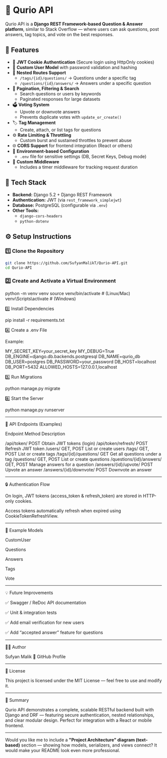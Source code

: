 # 🧠 Qurio API

Qurio API is a **Django REST Framework-based Question & Answer platform**, similar to Stack Overflow — where users can ask questions, post answers, tag topics, and vote on the best responses.


## 🚀 Features

- 🔐 **JWT Cookie Authentication** (Secure login using HttpOnly cookies)
- 👤 **Custom User Model** with password validation and hashing
- 🧵 **Nested Routes Support**
  - `/tags/{id}/questions/` → Questions under a specific tag  
  - `/questions/{id}/answers/` → Answers under a specific question  
- 📑 **Pagination, Filtering & Search**
  - Search questions or users by keywords  
  - Paginated responses for large datasets
- 🗳️ **Voting System**
  - Upvote or downvote answers  
  - Prevents duplicate votes with `update_or_create()`
- 🏷️ **Tag Management**
  - Create, attach, or list tags for questions
- ⚙️ **Rate Limiting & Throttling**
  - Custom burst and sustained throttles to prevent abuse
- 🌐 **CORS Support** for frontend integration (React or others)
- 🧩 **Environment-based Configuration**
  - `.env` file for sensitive settings (DB, Secret Keys, Debug mode)
- 🧱 **Custom Middleware**
  - Includes a timer middleware for tracking request duration



## 🧰 Tech Stack

- **Backend:** Django 5.2 + Django REST Framework  
- **Authentication:** JWT (via `rest_framework_simplejwt`)  
- **Database:** PostgreSQL (configurable via `.env`)  
- **Other Tools:**  
  - `django-cors-headers`  
  - `python-dotenv`



## ⚙️ Setup Instructions

### 1️⃣ Clone the Repository
```bash
git clone https://github.com/SufyanMalikT/Qurio-API.git
cd Qurio-API 
```

### 2️⃣ Create and Activate a Virtual Environment

python -m venv venv
source venv/bin/activate     # (Linux/Mac)
venv\Scripts\activate        # (Windows)

3️⃣ Install Dependencies

pip install -r requirements.txt

4️⃣ Create a .env File

Example:

MY_SECRET_KEY=your_secret_key
MY_DEBUG=True
DB_ENGINE=django.db.backends.postgresql
DB_NAME=qurio_db
DB_USER=postgres
DB_PASSWORD=your_password
DB_HOST=localhost
DB_PORT=5432
ALLOWED_HOSTS=127.0.0.1,localhost

5️⃣ Run Migrations

python manage.py migrate

6️⃣ Start the Server

python manage.py runserver


---

🧩 API Endpoints (Examples)

Endpoint	Method	Description

/api/token/	POST	Obtain JWT tokens (login)
/api/token/refresh/	POST	Refresh JWT token
/users/	GET, POST	List or create users
/tags/	GET, POST	List or create tags
/tags/{id}/questions/	GET	Get all questions under a tag
/questions/	GET, POST	List or create questions
/questions/{id}/answers/	GET, POST	Manage answers for a question
/answers/{id}/upvote/	POST	Upvote an answer
/answers/{id}/downvote/	POST	Downvote an answer



---

🔒 Authentication Flow

On login, JWT tokens (access_token & refresh_token) are stored in HTTP-only cookies.

Access tokens automatically refresh when expired using CookieTokenRefreshView.



---

📄 Example Models

CustomUser

Questions

Answers

Tags

Vote



---

💡 Future Improvements

✅ Swagger / ReDoc API documentation

✅ Unit & integration tests

✅ Add email verification for new users

✅ Add “accepted answer” feature for questions



---

👨‍💻 Author

Sufyan Malik
🔗 GitHub Profile


---

🪪 License

This project is licensed under the MIT License — feel free to use and modify it.


---

🧠 Summary

Qurio API demonstrates a complete, scalable RESTful backend built with Django and DRF — featuring secure authentication, nested relationships, and clear modular design. Perfect for integration with a React or mobile frontend.

---

Would you like me to include a **"Project Architecture" diagram (text-based)** section — showing how models, serializers, and views connect? It would make your README look even more professional.

